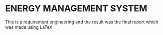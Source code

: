# ENERGY MANAGEMENT SYSTEM 

This is a requirement engineering and the result was the final report which was made using LaTeX
